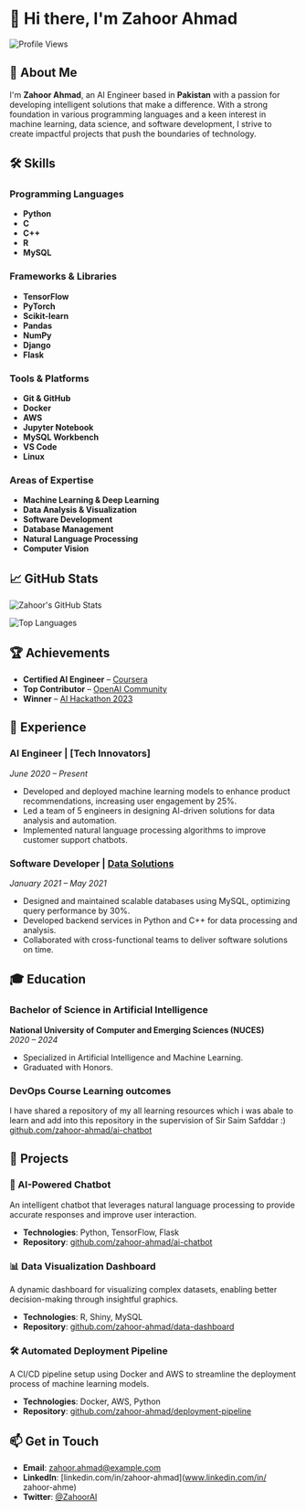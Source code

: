 # 👋 Hi there, I'm Zahoor Ahmad

![Profile Views](https://komarev.com/ghpvc/?username=zahoor-ahmad&color=blue)

## 🚀 About Me

I'm **Zahoor Ahmad**, an AI Engineer based in **Pakistan** with a passion for developing intelligent solutions that make a difference. With a strong foundation in various programming languages and a keen interest in machine learning, data science, and software development, I strive to create impactful projects that push the boundaries of technology.

## 🛠️ Skills

### Programming Languages
- **Python**
- **C**
- **C++**
- **R**
- **MySQL**

### Frameworks & Libraries
- **TensorFlow**
- **PyTorch**
- **Scikit-learn**
- **Pandas**
- **NumPy**
- **Django**
- **Flask**

### Tools & Platforms
- **Git & GitHub**
- **Docker**
- **AWS**
- **Jupyter Notebook**
- **MySQL Workbench**
- **VS Code**
- **Linux**

### Areas of Expertise
- **Machine Learning & Deep Learning**
- **Data Analysis & Visualization**
- **Software Development**
- **Database Management**
- **Natural Language Processing**
- **Computer Vision**

## 📈 GitHub Stats

![Zahoor's GitHub Stats](https://github-readme-stats.vercel.app/api?username=zahoor-ahmad&show_icons=true&theme=dracula)

![Top Languages](https://github-readme-stats.vercel.app/api/top-langs/?username=zahoor-ahmad&layout=compact&theme=dracula)

## 🏆 Achievements

- **Certified AI Engineer** – [Coursera](https://www.coursera.org/)
- **Top Contributor** – [OpenAI Community](https://community.openai.com/)
- **Winner** – [AI Hackathon 2023](https://example.com)

## 💼 Experience

### AI Engineer | [Tech Innovators]  
*June 2020 – Present*

- Developed and deployed machine learning models to enhance product recommendations, increasing user engagement by 25%.
- Led a team of 5 engineers in designing AI-driven solutions for data analysis and automation.
- Implemented natural language processing algorithms to improve customer support chatbots.

### Software Developer | [Data Solutions](https://datasolutions.com)  
*January 2021 – May 2021*

- Designed and maintained scalable databases using MySQL, optimizing query performance by 30%.
- Developed backend services in Python and C++ for data processing and analysis.
- Collaborated with cross-functional teams to deliver software solutions on time.

## 🎓 Education

### Bachelor of Science in Artificial Intelligence 
**National University of Computer and Emerging Sciences (NUCES)**  
*2020 – 2024*

- Specialized in Artificial Intelligence and Machine Learning.
- Graduated with Honors.

###  DevOps Course Learning outcomes  ###
 I have shared a repository of my all learning resources which i was abale to learn and add into this repository in the supervision of Sir Saim Safddar :) 
  [github.com/zahoor-ahmad/ai-chatbot](https://github.com/zahoorahmad60/MyLearnings-DevOps)

## 📝 Projects

### 🤖 AI-Powered Chatbot
An intelligent chatbot that leverages natural language processing to provide accurate responses and improve user interaction.

- **Technologies**: Python, TensorFlow, Flask
- **Repository**: [github.com/zahoor-ahmad/ai-chatbot](https://github.com/zahoor-ahmad/ai-chatbot)

### 📊 Data Visualization Dashboard
A dynamic dashboard for visualizing complex datasets, enabling better decision-making through insightful graphics.

- **Technologies**: R, Shiny, MySQL
- **Repository**: [github.com/zahoor-ahmad/data-dashboard](https://github.com/zahoor-ahmad/data-dashboard)

### 🛠️ Automated Deployment Pipeline
A CI/CD pipeline setup using Docker and AWS to streamline the deployment process of machine learning models.

- **Technologies**: Docker, AWS, Python
- **Repository**: [github.com/zahoor-ahmad/deployment-pipeline](https://github.com/zahoor-ahmad/deployment-pipeline)

## 📫 Get in Touch

- **Email**: [zahoor.ahmad@example.com](mailto:zah4922@gmail.com)
- **LinkedIn**: [linkedin.com/in/zahoor-ahmad](www.linkedin.com/in/
zahoor-ahme)
- **Twitter**: [@ZahoorAI](https://twitter.com/ZahoorAI)
